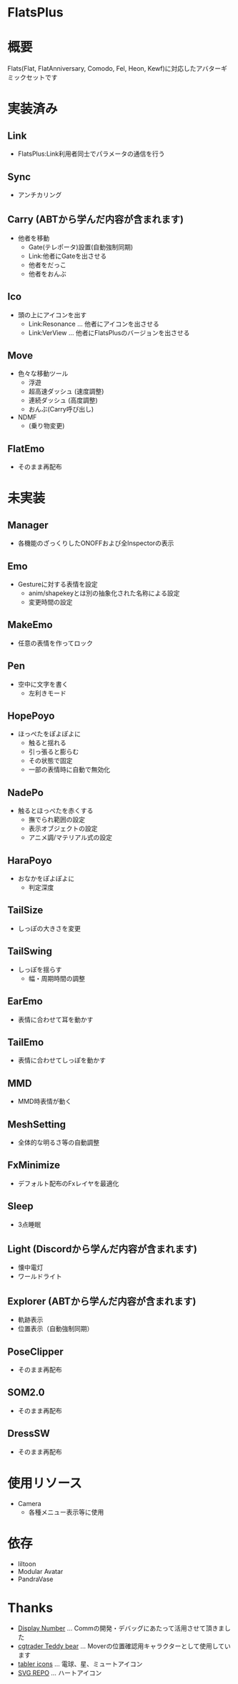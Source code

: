 # FlatsPlus

# 概要
Flats(Flat, FlatAnniversary, Comodo, Fel, Heon, Kewf)に対応したアバターギミックセットです

# 実装済み

## Link
- FlatsPlus:Link利用者同士でパラメータの通信を行う

## Sync
- アンチカリング

## Carry (ABTから学んだ内容が含まれます)
- 他者を移動
  - Gate(テレポータ)設置(自動強制同期)
  - Link:他者にGateを出させる
  - 他者をだっこ
  - 他者をおんぶ

## Ico
- 頭の上にアイコンを出す
  - Link:Resonance … 他者にアイコンを出させる
  - Link:VerView … 他者にFlatsPlusのバージョンを出させる

## Move
- 色々な移動ツール
  - 浮遊
  - 超高速ダッシュ (速度調整)
  - 連続ダッシュ (高度調整)
  - おんぶ(Carry呼び出し)
- NDMF
  - (乗り物変更)

## FlatEmo
- そのまま再配布

# 未実装

## Manager
- 各機能のざっくりしたONOFFおよび全Inspectorの表示
## Emo
- Gestureに対する表情を設定
  - anim/shapekeyとは別の抽象化された名称による設定
  - 変更時間の設定
## MakeEmo 
- 任意の表情を作ってロック
## Pen
- 空中に文字を書く
  - 左利きモード
## HopePoyo
- ほっぺたをぽよぽよに
  - 触ると揺れる
  - 引っ張ると膨らむ
  - その状態で固定
  - 一部の表情時に自動で無効化
## NadePo
- 触るとほっぺたを赤くする
  - 撫でられ範囲の設定
  - 表示オブジェクトの設定
  - アニメ調/マテリアル式の設定
## HaraPoyo
- おなかをぽよぽよに
  - 判定深度
## TailSize
- しっぽの大きさを変更
## TailSwing
- しっぽを揺らす
  - 幅・周期時間の調整
## EarEmo
- 表情に合わせて耳を動かす
## TailEmo
- 表情に合わせてしっぽを動かす
## MMD
- MMD時表情が動く
## MeshSetting
- 全体的な明るさ等の自動調整
## FxMinimize
- デフォルト配布のFxレイヤを最適化
## Sleep
- 3点睡眠
## Light (Discordから学んだ内容が含まれます)
- 懐中電灯
- ワールドライト
## Explorer (ABTから学んだ内容が含まれます)
- 軌跡表示
- 位置表示（自動強制同期）
## PoseClipper
- そのまま再配布
## SOM2.0
- そのまま再配布
## DressSW
- そのまま再配布

# 使用リソース
- Camera
  - 各種メニュー表示等に使用

# 依存
- liltoon
- Modular Avatar
- PandraVase



# Thanks
- [Display Number](https://github.com/noriben327/DisplayNumber) … Commの開発・デバッグにあたって活用させて頂きました
- [cgtrader Teddy bear](https://www.cgtrader.com/3d-models/animals/mammal/teddy-bear-dc0f9bd6-2d21-4c9b-b3fc-9c8d7d9c1c93) … Moverの位置確認用キャラクターとして使用しています
- [tabler icons](https://tabler.io/icons) … 電球、星、ミュートアイコン
- [SVG REPO](https://www.svgrepo.com/svg/525369/heart) … ハートアイコン
